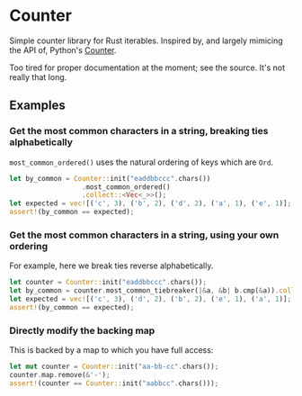 # Counter

Simple counter library for Rust iterables. Inspired by, and largely mimicing the API of, Python's [Counter](https://docs.python.org/3.5/library/collections.html#collections.Counter).

Too tired for proper documentation at the moment; see the source. It's not really that long.

## Examples

### Get the most common characters in a string, breaking ties alphabetically

`most_common_ordered()` uses the natural ordering of keys which are `Ord`.

```rust
let by_common = Counter::init("eaddbbccc".chars())
                  .most_common_ordered()
                  .collect::<Vec<_>>();
let expected = vec![('c', 3), ('b', 2), ('d', 2), ('a', 1), ('e', 1)];
assert!(by_common == expected);
```

### Get the most common characters in a string, using your own ordering

For example, here we break ties reverse alphabetically.

```rust
let counter = Counter::init("eaddbbccc".chars());
let by_common = counter.most_common_tiebreaker(|&a, &b| b.cmp(&a)).collect::<Vec<_>>();
let expected = vec![('c', 3), ('d', 2), ('b', 2), ('e', 1), ('a', 1)];
assert!(by_common == expected);
```

### Directly modify the backing map

This is backed by a map to which you have full access:

```rust
let mut counter = Counter::init("aa-bb-cc".chars());
counter.map.remove(&'-');
assert!(counter == Counter::init("aabbcc".chars()));
```
